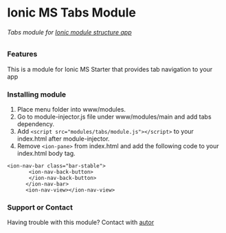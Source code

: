 # Ionic MS Tabs Module
###### Tabs module for [Ionic module structure app](https://github.com/DabitNG/ionic-ms-starter)

### Features
This is a module for Ionic MS Starter that provides tab navigation to your app

### Installing module
1. Place menu folder into www/modules.
2. Go to module-injector.js file under www/modules/main and add tabs dependency.
3. Add `<script src="modules/tabs/module.js"></script>` to your index.html after module-injector.
4. Remove `<ion-pane>` from index.html and add the following code to your index.html body tag.
```
<ion-nav-bar class="bar-stable">
       <ion-nav-back-button>
       </ion-nav-back-button>
      </ion-nav-bar>
      <ion-nav-view></ion-nav-view> 
```

### Support or Contact
Having trouble with this module? Contact with [autor](https://github.com/DabitNG)




